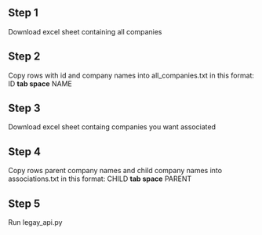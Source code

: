 ## Step 1
Download excel sheet containing all companies

## Step 2
Copy rows with id and company names into all_companies.txt in this format: ID **tab space** NAME

## Step 3
Download excel sheet containg companies you want associated

## Step 4
Copy rows parent company names and child company names into associations.txt in this format: CHILD **tab space** PARENT

## Step 5
Run legay_api.py
